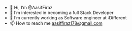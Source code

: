 - 👋 Hi, I’m @AasifFiraz
- 👀 I’m interested in becoming a full Stack Developer
- 🌱 I’m currently working as Software engineer at :Different
- 📫 How to reach me aasiffiraz178@gmail.com
<!---
AasifFiraz/AasifFiraz is a ✨ special ✨ repository because its `README.md` (this file) appears on your GitHub profile.
You can click the Preview link to take a look at your changes.
--->

